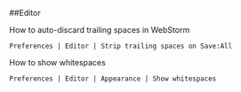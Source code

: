 ##Editor

How to auto-discard trailing spaces in WebStorm

    Preferences | Editor | Strip trailing spaces on Save:All
 
How to show whitespaces
 
    Preferences | Editor | Appearance | Show whitespaces

